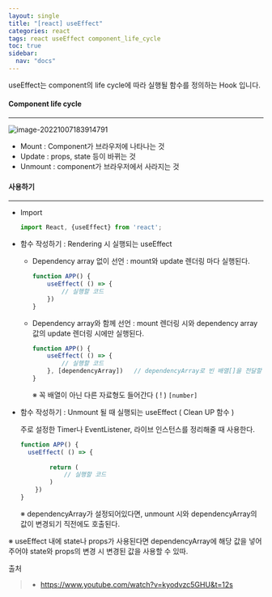 ```yaml
---
layout: single
title: "[react] useEffect"
categories: react
tags: react useEffect component_life_cycle
toc: true
sidebar:
  nav: "docs"
---
```


useEffect는 component의 life cycle에 따라 실행될 함수를 정의하는 Hook 입니다. 



#### Component life cycle

---

![image-20221007183914791](C:\Users\Minjoo\Desktop\devlog\roses16-dev.github.io\images\2022-10-07-useEffect\image-20221007183914791.png)

- Mount : Component가 브라우저에 나타나는 것
- Update : props, state 등이 바뀌는 것
- Unmount : component가 브라우저에서 사라지는 것





#### 사용하기

---

- Import

  ```jsx
  import React, {useEffect} from 'react';
  ```

  

- 함수 작성하기 : Rendering 시 실행되는 useEffect

  - Dependency array 없이 선언 : mount와 update 렌더링 마다 실행된다.

    ```jsx
    function APP() {
        useEffect( () => {
            // 실행할 코드
        })
    }
    ```

  - Dependency array와 함께 선언 : mount 렌더링 시와 dependency array 값의 update 렌더링 시에만 실행된다.

    ```jsx
    function APP() {
        useEffect( () => {
    		// 실행할 코드
        }, [dependencyArray])	// dependencyArray로 빈 배열[]을 전달할 경우 mounting 렌더링 시에만 실행된다.
    }
    ```

    ※ 꼭 배열이 아닌 다른 자료형도 들어간다 ( ! ) `[number]`

    

- 함수 작성하기 : Unmount 될 때 실행되는 useEffect ( Clean UP 함수 )

  주로 설정한 Timer나 EventListener, 라이브 인스턴스를 정리해줄 때 사용한다.

  ```jsx
  function APP() {
  	useEffect( () => {
          
          return (
              // 실행할 코드
          )
      })
  }
  ```

  ※ dependencyArray가 설정되어있다면, unmount 시와 dependencyArray의 값이 변경되기 직전에도 호출된다.

※ useEffect 내에 state나 props가 사용된다면 dependencyArray에 해당 값을 넣어주어야 state와 props의 변경 시 변경된 값을 사용할 수 있따.





출처 

> - https://www.youtube.com/watch?v=kyodvzc5GHU&t=12s